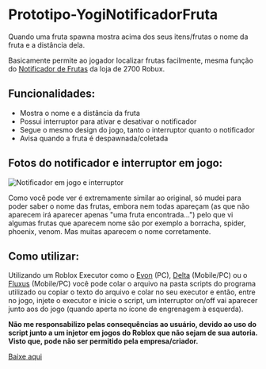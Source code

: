 # Prototipo-YogiNotificadorFruta

Quando uma fruta spawna mostra acima dos seus itens/frutas o nome da fruta e a distância dela.

Basicamente permite ao jogador localizar frutas facilmente, mesma função do <a href="https://blox-fruits.fandom.com/wiki/Fruit_Notifier">Notificador de Frutas</a> da loja de 2700 Robux.

<h2>Funcionalidades:</h2>

* Mostra o nome e a distância da fruta
* Possui interruptor para ativar e desativar o notificador
* Segue o mesmo design do jogo, tanto o interruptor quanto o notificador
* Avisa quando a fruta é despawnada/coletada

<h2>Fotos do notificador e interruptor em jogo:</h2>

![Notificador em jogo e interruptor](https://github.com/euyogi/Prototipo-YogiNotificadorFruta/assets/46427886/2322d6c5-ef2c-417f-9157-6494577e62e2)

Como você pode ver é extremamente similar ao original, só mudei para poder saber o nome das frutas, embora nem todas apareçam (as que não aparecem irá aparecer apenas "uma fruta encontrada...") pelo que vi algumas frutas que aparecem nome são por exemplo a borracha, spider, phoenix, venom. Mas muitas aparecem o nome corretamente.

<h2>Como utilizar:</h2>

Utilizando um Roblox Executor como o <a href="https://sakpot.com/evon-executor/">Evon</a> (PC), <a href="https://deltaexploits.com/">Delta</a> (Mobile/PC) ou o <a href="https://fluxteam.net/">Fluxus</a> (Mobile/PC) você pode colar o arquivo na pasta scripts do programa utilizado ou copiar o texto do arquivo e colar no seu executor e então, entre no jogo, injete o executor e inicie o script, um interruptor on/off vai aparecer junto aos do jogo (quando aperta no ícone de engrenagem à esquerda).

<b>Não me responsabilizo pelas consequências ao usuário, devido ao uso do script junto a um injetor em jogos do Roblox que não sejam de sua autoria. Visto que, pode não ser permitido pela empresa/criador.</b>

<a href="https://github.com/euyogi/Prototipo-YogiNotificadorFruta/releases/download/Download-here/YogiNotificadorFrutas.txt">Baixe aqui</a>
